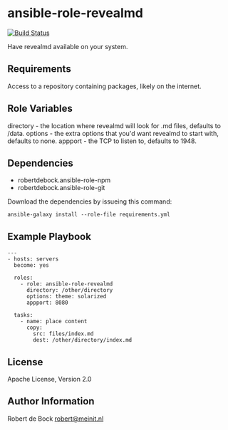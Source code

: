 ansible-role-revealmd
=========

[![Build Status](https://travis-ci.org/robertdebock/ansible-role-revealmd.svg?branch=master)](https://travis-ci.org/robertdebock/ansible-role-revealmd)

Have revealmd available on your system.

Requirements
------------

Access to a repository containing packages, likely on the internet.

Role Variables
--------------

directory - the location where revealmd will look for .md files, defaults to /data.
options - the extra options that you'd want revealmd to start with, defaults to none.
appport - the TCP to listen to, defaults to 1948.

Dependencies
------------

- robertdebock.ansible-role-npm
- robertdebock.ansible-role-git

Download the dependencies by issueing this command:
```
ansible-galaxy install --role-file requirements.yml
```

Example Playbook
----------------

```
---
- hosts: servers
  become: yes

  roles:
    - role: ansible-role-revealmd
      directory: /other/directory
      options: theme: solarized
      appport: 8080

  tasks:
    - name: place content
      copy:
        src: files/index.md
        dest: /other/directory/index.md
```

License
-------

Apache License, Version 2.0

Author Information
------------------

Robert de Bock <robert@meinit.nl>
